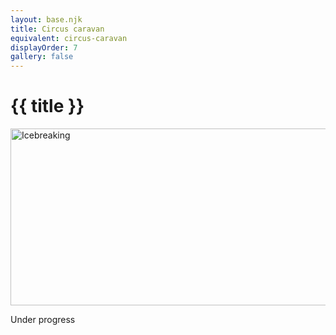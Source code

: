 ```yaml
---
layout: base.njk
title: Circus caravan
equivalent: circus-caravan
displayOrder: 7
gallery: false
---
```


# {{ title }}

<img src="/img/icebreaking-2D-positiv.png" alt="Icebreaking" width="600" height="283">

Under progress
